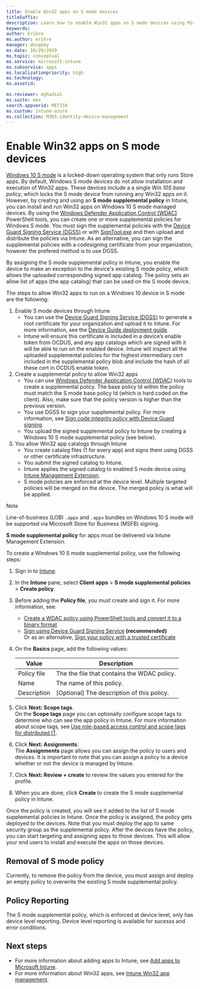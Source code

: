 ```yaml
---
title: Enable Win32 apps on S mode devices
titleSuffix:
description: Learn how to enable Win32 apps on S mode devices using Microsoft Intune.
keywords:
author: Erikre
ms.author: erikre
manager: dougeby
ms.date: 10/29/2019
ms.topic: conceptual
ms.service: microsoft-intune
ms.subservice: apps
ms.localizationpriority: high
ms.technology:
ms.assetid: 

ms.reviewer: mghadial
ms.suite: ems
search.appverid: MET150
ms.custom: intune-azure
ms.collection: M365-identity-device-management
---
```


# Enable Win32 apps on S mode devices

[Windows 10 S mode](https://docs.microsoft.com/windows/deployment/s-mode) is a locked-down operating system that only runs Store apps. By default, Windows S mode devices do not allow installation and execution of Win32 apps. These devices include a a single *Win 10S base policy*, which locks the S mode device from running any Win32 apps on it. However, by creating and using an **S mode supplemental policy** in Intune, you can install and run Win32 apps on Windows 10 S mode managed devices. By using the [Windows Defender Application Control (WDAC)](https://docs.microsoft.com/windows/security/threat-protection/windows-defender-application-control/windows-defender-application-control) PowerShell tools, you can create one or more supplemental policies for Windows S mode. You must sign the supplemental policies with the [Device Guard Signing Service (DGSS)](https://go.microsoft.com/fwlink/?linkid=2095629) or with [SignTool.exe](https://docs.microsoft.com/windows/security/threat-protection/windows-defender-application-control/signing-policies-with-signtool) and then upload and distribute the policies via Intune. As an alternative, you can sign the supplemental policies with a codesigning certificate from your organization, however the prefered method is to use DGSS.

By assigning the S mode supplemental policy in Intune, you enable the device to make an exception to the device's existing S mode policy, which allows the uploaded corresponding signed app catalog. The policy sets an allow list of apps (the app catalog) that can be used on the S mode device.

<!-- Add WDAC tooling diagram  -->

The steps to allow Win32 apps to run on a Windows 10 device in S mode are the following:

1. Enable S mode devices through Intune
   - You can use the [Device Guard Signing Service (DGSS)](https://go.microsoft.com/fwlink/?linkid=2095629) to generate a root certificate for your organization and upload it to Intune. For more information, see the [Device Guide deployment guide](https://docs.microsoft.com/windows/device-security/device-guard/device-guard-deployment-guide).
   - Intune will ensure this certificate is included in a device’s enable token from OCDUS, and any app catalogs which are signed with it will be able to run on the enabled device. Intune  will inspect all the uploaded supplemental policies for the highest intermediary cert included in the supplemental policy blob and include the hash of all these cert in OCDUS enable token.
2. Create a supplemental policy to allow Win32 apps
   - You can use [Windows Defender Application Control (WDAC)](https://docs.microsoft.com/windows/security/threat-protection/windows-defender-application-control/windows-defender-application-control) tools to create a supplemental policy. The base policy Id within the policy must match the S mode base policy Id (which is hard coded on the client)​. Also, make sure that the policy version is higher than the previous version.
   - You use DGSS to sign your supplemental policy. For more information, see [Sign code integrity policy with Device Guard signing](https://docs.microsoft.com/microsoft-store/sign-code-integrity-policy-with-device-guard-signing).
   - You upload the signed supplemental policy to Intune by creating a Windows 10 S mode supplemental policy (see below).
3. You allow Win32 app catalogs through Intune 
   - You create catalog files (1 for every app) and signs them using DGSS or other certificate infrastructure.
   - You submit the signed catalog to Intune.
   - Intune applies the signed catalog to enabled S mode device using [Intune Management Extension](~/apps/intune-management-extension.md).
   - S mode policies are enforced at the device level. Multiple targeted policies will be merged on the device. The merged policy is what will be applied.

> [!NOTE]
> Line-of-business (LOB) `.appx` and `.appx` bundles on Windows 10 S mode will be supported via Microsoft Store for Business (MSFB) signing.
>
> **S mode supplemental policy** for apps must be delivered via Intune Management Extension.

To create a Windows 10 S mode supplemental policy, use the following steps:

1. Sign in to [Intune](https://go.microsoft.com/fwlink/?linkid=2090973).
2. In the **Intune** pane, select **Client apps** > **S mode supplemental policies** > **Create policy**.
3. Before adding the **Policy file**, you must create and sign it. For more information, see:
    - [Create a WDAC policy using PowerShell tools and convert it to a binary format](https://go.microsoft.com/fwlink/?linkid=2095387)
    - [Sign using Device Guard Signing Service](https://go.microsoft.com/fwlink/?linkid=2095629) **(recommended)**<br>
      Or as an alternative, [Sign your policy with a trusted certificate](https://go.microsoft.com/fwlink/?linkid=2095541)

4. On the **Basics** page, add the following values:

    | Value | Description |
    |--------------|------------------------------------------------|
    | Policy file | The the file that contains the WDAC policy. |
    | Name | The name of this policy. |
    | Description | [Optional] The description of this policy. |

5. Click **Next: Scope tags**.<br>
   On the **Scope tags** page you can optionally configure scope tags to determine who can see the app policy in Intune. For more information about scope tags, see [Use role-based access control and scope tags for distributed IT](.~/fundamentals/scope-tags.md).

6. Click **Next: Assignments**.<br>
   The **Assignments** page allows you can assign the policy to users and devices. It is important to note that you can assign a policy to a device whether or not the device is managed by Intune.
6. Click **Next: Review + create** to review the values you entered for the profile.
7. When you are done, click **Create** to create the S mode supplemental policy in Intune. 

Once the policy is created, you will see it added to the list of S mode supplemental policies in Intune. Once the policy is assigned, the policy gets deployed to the devices. Note that you must deploy the app to same security group as the supplemental policy​. After the devices have the policy, you can start targeting and assigning apps to those devices. This will allow your end users to install and execute the apps on those devices.

## Removal of S mode policy

Currently, to remove the policy from the device, you must assign and deploy an empty policy to overwrite the existing S mode supplemental policy.

## Policy Reporting​

The S mode supplemental policy, which is enforced at device level, only has device level reporting.​ Device level reporting is available for sucesss and error conditions. 

## Next steps

- For more information about adding apps to Intune, see [Add apps to Microsoft Intune](apps-add.md).
- For more information about Win32 apps, see [Intune Win32 app management](~/apps/apps-win32-app-management.md).
